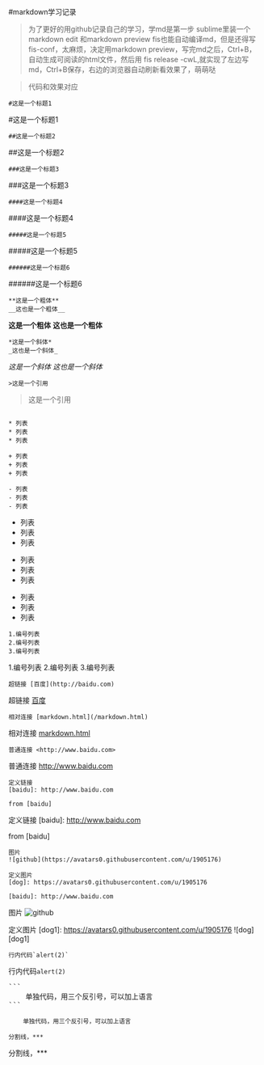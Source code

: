 #markdown学习记录

>为了更好的用github记录自己的学习，学md是第一步
>sublime里装一个markdown edit 和markdown preview
>fis也能自动编译md，但是还得写fis-conf，太麻烦，决定用markdown preview，写完md之后，Ctrl+B，自动生成可阅读的html文件，然后用 fis release -cwL,就实现了左边写md，Ctrl+B保存，右边的浏览器自动刷新看效果了，萌萌哒

> 代码和效果对应

```
#这是一个标题1
```
#这是一个标题1

```
##这是一个标题2
```

##这是一个标题2

```
###这是一个标题3
```

###这是一个标题3

```
####这是一个标题4
```

####这是一个标题4

```
#####这是一个标题5
```

#####这是一个标题5

```
######这是一个标题6
```

######这是一个标题6

```
**这是一个粗体**
__这也是一个粗体__
```
**这是一个粗体**
__这也是一个粗体__

```
*这是一个斜体*
_这也是一个斜体_
```
*这是一个斜体*
_这也是一个斜体_

```
>这是一个引用
```
>这是一个引用


```

* 列表
* 列表
* 列表

+ 列表
+ 列表
+ 列表

- 列表
- 列表
- 列表

```
* 列表
* 列表
* 列表

+ 列表
+ 列表
+ 列表

- 列表
- 列表
- 列表


```
1.编号列表
2.编号列表
3.编号列表
```
1.编号列表
2.编号列表
3.编号列表

```
超链接 [百度](http://baidu.com)
```
超链接 [百度](http://baidu.com)

```
相对连接 [markdown.html](/markdown.html)
```
相对连接 [markdown.html](/markdown.html)


```
普通连接 <http://www.baidu.com>
```
普通连接 <http://www.baidu.com>

```
定义链接
[baidu]: http://www.baidu.com

from [baidu]
```
定义链接
[baidu]: http://www.baidu.com

from [baidu]



```
图片
![github](https://avatars0.githubusercontent.com/u/1905176)

定义图片
[dog]: https://avatars0.githubusercontent.com/u/1905176

[baidu]: http://www.baidu.com
```
图片
![github](https://avatars0.githubusercontent.com/u/1905176)

定义图片
[dog1]: https://avatars0.githubusercontent.com/u/1905176
![dog][dog1]



```
行内代码`alert(2)`

```


行内代码`alert(2)`

<pre>
```
    单独代码，用三个反引号，可以加上语言
```
</pre>


```
    单独代码，用三个反引号，可以加上语言
```



```
分割线，***
```
分割线，***


```
```
```
```
```
```
```
```
```
```
```
```
```
```
```
```
```
```
```
```
```
```
```
```
```
```
```
```
```
```
```
```
```
```
```
```
```
```
```
```
```
```
```
```
```
```
```
```
```
```
